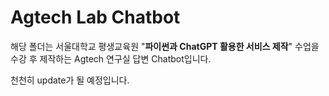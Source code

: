 # Agtech Lab Chatbot

해당 폴더는 서울대학교 평생교육원 "**파이썬과 ChatGPT 활용한 서비스 제작**" 수업을 수강 후 제작하는 Agtech 연구실 답변 Chatbot입니다.

천천히 update가 될 예정입니다.